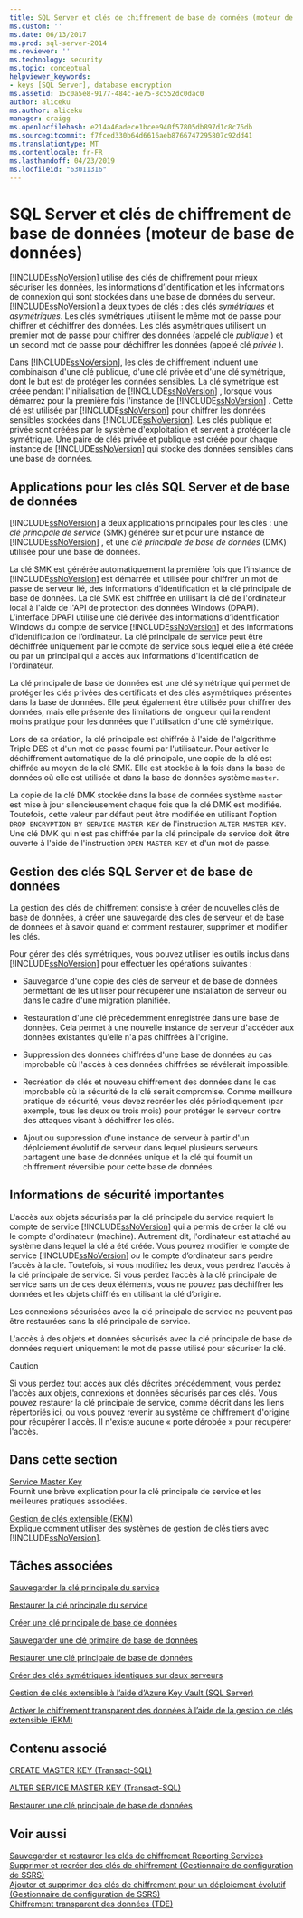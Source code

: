 ```yaml
---
title: SQL Server et clés de chiffrement de base de données (moteur de base de données) | Microsoft Docs
ms.custom: ''
ms.date: 06/13/2017
ms.prod: sql-server-2014
ms.reviewer: ''
ms.technology: security
ms.topic: conceptual
helpviewer_keywords:
- keys [SQL Server], database encryption
ms.assetid: 15c0a5e8-9177-484c-ae75-8c552dc0dac0
author: aliceku
ms.author: aliceku
manager: craigg
ms.openlocfilehash: e214a46adece1bcee940f57805db897d1c8c76db
ms.sourcegitcommit: f7fced330b64d6616aeb8766747295807c92dd41
ms.translationtype: MT
ms.contentlocale: fr-FR
ms.lasthandoff: 04/23/2019
ms.locfileid: "63011316"
---
```

# <a name="sql-server-and-database-encryption-keys-database-engine"></a>SQL Server et clés de chiffrement de base de données (moteur de base de données)
  [!INCLUDE[ssNoVersion](../../../includes/ssnoversion-md.md)] utilise des clés de chiffrement pour mieux sécuriser les données, les informations d’identification et les informations de connexion qui sont stockées dans une base de données du serveur. [!INCLUDE[ssNoVersion](../../../includes/ssnoversion-md.md)] a deux types de clés : des clés *symétriques* et *asymétriques*. Les clés symétriques utilisent le même mot de passe pour chiffrer et déchiffrer des données. Les clés asymétriques utilisent un premier mot de passe pour chiffrer des données (appelé clé *publique* ) et un second mot de passe pour déchiffrer les données (appelé clé *privée* ).  
  
 Dans [!INCLUDE[ssNoVersion](../../../includes/ssnoversion-md.md)], les clés de chiffrement incluent une combinaison d'une clé publique, d'une clé privée et d'une clé symétrique, dont le but est de protéger les données sensibles. La clé symétrique est créée pendant l'initialisation de [!INCLUDE[ssNoVersion](../../../includes/ssnoversion-md.md)] , lorsque vous démarrez pour la première fois l'instance de [!INCLUDE[ssNoVersion](../../../includes/ssnoversion-md.md)] . Cette clé est utilisée par [!INCLUDE[ssNoVersion](../../../includes/ssnoversion-md.md)] pour chiffrer les données sensibles stockées dans [!INCLUDE[ssNoVersion](../../../includes/ssnoversion-md.md)]. Les clés publique et privée sont créées par le système d'exploitation et servent à protéger la clé symétrique. Une paire de clés privée et publique est créée pour chaque instance de [!INCLUDE[ssNoVersion](../../../includes/ssnoversion-md.md)] qui stocke des données sensibles dans une base de données.  
  
## <a name="applications-for-sql-server-and-database-keys"></a>Applications pour les clés SQL Server et de base de données  
 [!INCLUDE[ssNoVersion](../../../includes/ssnoversion-md.md)] a deux applications principales pour les clés : une *clé principale de service* (SMK) générée sur et pour une instance de [!INCLUDE[ssNoVersion](../../../includes/ssnoversion-md.md)] , et une *clé principale de base de données* (DMK) utilisée pour une base de données.  
  
 La clé SMK est générée automatiquement la première fois que l’instance de [!INCLUDE[ssNoVersion](../../../includes/ssnoversion-md.md)] est démarrée et utilisée pour chiffrer un mot de passe de serveur lié, des informations d’identification et la clé principale de base de données. La clé SMK est chiffrée en utilisant la clé de l'ordinateur local à l'aide de l'API de protection des données Windows (DPAPI). L’interface DPAPI utilise une clé dérivée des informations d’identification Windows du compte de service [!INCLUDE[ssNoVersion](../../../includes/ssnoversion-md.md)] et des informations d’identification de l’ordinateur. La clé principale de service peut être déchiffrée uniquement par le compte de service sous lequel elle a été créée ou par un principal qui a accès aux informations d'identification de l'ordinateur.  
  
 La clé principale de base de données est une clé symétrique qui permet de protéger les clés privées des certificats et des clés asymétriques présentes dans la base de données. Elle peut également être utilisée pour chiffrer des données, mais elle présente des limitations de longueur qui la rendent moins pratique pour les données que l'utilisation d'une clé symétrique.  
  
 Lors de sa création, la clé principale est chiffrée à l'aide de l'algorithme Triple DES et d'un mot de passe fourni par l'utilisateur. Pour activer le déchiffrement automatique de la clé principale, une copie de la clé est chiffrée au moyen de la clé SMK. Elle est stockée à la fois dans la base de données où elle est utilisée et dans la base de données système `master`.  
  
 La copie de la clé DMK stockée dans la base de données système `master` est mise à jour silencieusement chaque fois que la clé DMK est modifiée. Toutefois, cette valeur par défaut peut être modifiée en utilisant l'option `DROP ENCRYPTION BY SERVICE MASTER KEY` de l'instruction `ALTER MASTER KEY`. Une clé DMK qui n'est pas chiffrée par la clé principale de service doit être ouverte à l'aide de l'instruction `OPEN MASTER KEY` et d'un mot de passe.  
  
## <a name="managing-sql-server-and-database-keys"></a>Gestion des clés SQL Server et de base de données  
 La gestion des clés de chiffrement consiste à créer de nouvelles clés de base de données, à créer une sauvegarde des clés de serveur et de base de données et à savoir quand et comment restaurer, supprimer et modifier les clés.  
  
 Pour gérer des clés symétriques, vous pouvez utiliser les outils inclus dans [!INCLUDE[ssNoVersion](../../../includes/ssnoversion-md.md)] pour effectuer les opérations suivantes :  
  
-   Sauvegarde d'une copie des clés de serveur et de base de données permettant de les utiliser pour récupérer une installation de serveur ou dans le cadre d'une migration planifiée.  
  
-   Restauration d'une clé précédemment enregistrée dans une base de données. Cela permet à une nouvelle instance de serveur d'accéder aux données existantes qu'elle n'a pas chiffrées à l'origine.  
  
-   Suppression des données chiffrées d'une base de données au cas improbable où l'accès à ces données chiffrées se révélerait impossible.  
  
-   Recréation de clés et nouveau chiffrement des données dans le cas improbable où la sécurité de la clé serait compromise. Comme meilleure pratique de sécurité, vous devez recréer les clés périodiquement (par exemple, tous les deux ou trois mois) pour protéger le serveur contre des attaques visant à déchiffrer les clés.  
  
-   Ajout ou suppression d'une instance de serveur à partir d'un déploiement évolutif de serveur dans lequel plusieurs serveurs partagent une base de données unique et la clé qui fournit un chiffrement réversible pour cette base de données.  
  
## <a name="important-security-information"></a>Informations de sécurité importantes  
 L'accès aux objets sécurisés par la clé principale du service requiert le compte de service [!INCLUDE[ssNoVersion](../../../includes/ssnoversion-md.md)] qui a permis de créer la clé ou le compte d'ordinateur (machine). Autrement dit, l'ordinateur est attaché au système dans lequel la clé a été créée. Vous pouvez modifier le compte de service [!INCLUDE[ssNoVersion](../../../includes/ssnoversion-md.md)] *ou* le compte d’ordinateur sans perdre l’accès à la clé. Toutefois, si vous modifiez les deux, vous perdrez l'accès à la clé principale de service. Si vous perdez l’accès à la clé principale de service sans un de ces deux éléments, vous ne pouvez pas déchiffrer les données et les objets chiffrés en utilisant la clé d’origine.  
  
 Les connexions sécurisées avec la clé principale de service ne peuvent pas être restaurées sans la clé principale de service.  
  
 L'accès à des objets et données sécurisés avec la clé principale de base de données requiert uniquement le mot de passe utilisé pour sécuriser la clé.  
  
> [!CAUTION]  
>  Si vous perdez tout accès aux clés décrites précédemment, vous perdez l'accès aux objets, connexions et données sécurisés par ces clés. Vous pouvez restaurer la clé principale de service, comme décrit dans les liens répertoriés ici, ou vous pouvez revenir au système de chiffrement d'origine pour récupérer l'accès. Il n'existe aucune « porte dérobée » pour récupérer l'accès.  
  
## <a name="in-this-section"></a>Dans cette section  
 [Service Master Key](service-master-key.md)  
 Fournit une brève explication pour la clé principale de service et les meilleures pratiques associées.  
  
 [Gestion de clés extensible &#40;EKM&#41;](extensible-key-management-ekm.md)  
 Explique comment utiliser des systèmes de gestion de clés tiers avec [!INCLUDE[ssNoVersion](../../../includes/ssnoversion-md.md)].  
  
## <a name="related-tasks"></a>Tâches associées  
 [Sauvegarder la clé principale du service](back-up-the-service-master-key.md)  
  
 [Restaurer la clé principale du service](restore-the-service-master-key.md)  
  
 [Créer une clé principale de base de données](create-a-database-master-key.md)  
  
 [Sauvegarder une clé primaire de base de données](back-up-a-database-master-key.md)  
  
 [Restaurer une clé principale de base de données](restore-a-database-master-key.md)  
  
 [Créer des clés symétriques identiques sur deux serveurs](create-identical-symmetric-keys-on-two-servers.md)  
  
 [Gestion de clés extensible à l’aide d’Azure Key Vault &#40;SQL Server&#41;](extensible-key-management-using-azure-key-vault-sql-server.md)  
  
 [Activer le chiffrement transparent des données à l’aide de la gestion de clés extensible (EKM)](enable-tde-on-sql-server-using-ekm.md)  
  
## <a name="related-content"></a>Contenu associé  
 [CREATE MASTER KEY &#40;Transact-SQL&#41;](/sql/t-sql/statements/create-master-key-transact-sql)  
  
 [ALTER SERVICE MASTER KEY &#40;Transact-SQL&#41;](/sql/t-sql/statements/alter-service-master-key-transact-sql)  
  
 [Restaurer une clé principale de base de données](restore-a-database-master-key.md)  
  
## <a name="see-also"></a>Voir aussi  
 [Sauvegarder et restaurer les clés de chiffrement Reporting Services](../../../reporting-services/install-windows/ssrs-encryption-keys-back-up-and-restore-encryption-keys.md)   
 [Supprimer et recréer des clés de chiffrement &#40;Gestionnaire de configuration de SSRS&#41;](../../../reporting-services/install-windows/ssrs-encryption-keys-delete-and-re-create-encryption-keys.md)   
 [Ajouter et supprimer des clés de chiffrement pour un déploiement évolutif &#40;Gestionnaire de configuration de SSRS&#41;](../../../reporting-services/install-windows/add-and-remove-encryption-keys-for-scale-out-deployment.md)   
 [Chiffrement transparent des données &#40;TDE&#41;](transparent-data-encryption.md)  
  
  
